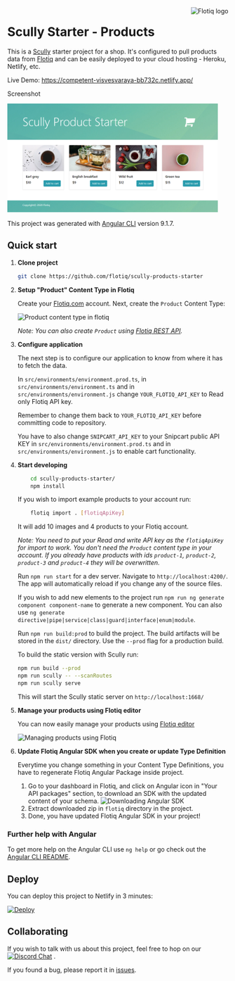 <a href="https://flotiq.com/">
    <img src="https://editor.flotiq.com/fonts/fq-logo.svg" alt="Flotiq logo" title="Flotiq" align="right" height="60" />
</a>

Scully Starter - Products
========================

This is a [Scully](https://scully.io/) starter project for a shop. It's configured to pull products data from [Flotiq](https://flotiq.com) and can be easily deployed to your cloud hosting - Heroku, Netlify, etc.

Live Demo: https://competent-visvesvaraya-bb732c.netlify.app/

Screenshot

<img src="https://github.com/flotiq/scully-products-starter/raw/master/docs/flotiq-starter-products.png" width=480 />

This project was generated with [Angular CLI](https://github.com/angular/angular-cli) version 9.1.7.

## Quick start

1. **Clone project**

    ```bash
   git clone https://github.com/flotiq/scully-products-starter
   ```

1. **Setup "Product" Content Type in Flotiq**

   Create your [Flotiq.com](https://flotiq.com) account. Next, create the `Product` Content Type:

   ![Product content type in flotiq](docs/create-definition.png)
    
   _Note: You can also create `Product` using [Flotiq REST API](https://flotiq.com/docs/API/)._ 

1. **Configure application**
    
    The next step is to configure our application to know from where it has to fetch the data.
    
    In `src/environments/environment.prod.ts`, in `src/environments/environment.ts` and in `src/environments/environment.js` change `YOUR_FLOTIQ_API_KEY` to Read only Flotiq API key.
    
    Remember to change them back to `YOUR_FLOTIQ_API_KEY` before committing code to repository.
    
    You have to also change `SNIPCART_API_KEY` to your Snipcart public API KEY in `src/environments/environment.prod.ts` and in `src/environments/environment.js` to enable cart functionality.
    
1.  **Start developing**

    ```sh
        cd scully-products-starter/
        npm install
    ```
    If you wish to import example products to your account run:
            
    ```sh
        flotiq import . [flotiqApiKey]
    ```
    
    It will add 10 images and 4 products to your Flotiq account.
        
    _Note: You need to put your Read and write API key as the `flotiqApiKey` for import to work. You don't need the `Product` content type in your account. If you already have products with ids `product-1`, `product-2`, `product-3` and `product-4` they will be overwritten._

    Run `npm run start` for a dev server. Navigate to `http://localhost:4200/`. The app will automatically reload if you change any of the source files.
    
    If you wish to add new elements to the project run `npm run ng generate component component-name` to generate a new component. You can also use `ng generate directive|pipe|service|class|guard|interface|enum|module`.

    Run `npm run build:prod` to build the project. The build artifacts will be stored in the `dist/` directory. Use the `--prod` flag for a production build.
    
    To build the static version with Scully run:
    
    ```sh
    npm run build --prod
    npm run scully -- --scanRoutes
    npm run scully serve
    ```
    
    This will start the Scully static server on `http://localhost:1668/`

1. **Manage your products using Flotiq editor**
      
    You can now easily manage your products using [Flotiq editor](https://editor.flotiq.com)
    
    ![Managing products using Flotiq](docs/manage-products.png)

1. **Update Flotiq Angular SDK when you create or update Type Definition**

    Everytime you change something in your Content Type Definitions, you have to regenerate Flotiq Angular Package inside project.
    1. Go to your dashboard in Flotiq, and click on Angular icon in "Your API packages" section, to download an SDK with the updated content of your schema.
    ![Downloading Angular SDK](docs/Dashboard-package.png)
    2. Extract downloaded zip in `flotiq` directory in the project.
    3. Done, you have updated Flotiq Angular SDK in your project!

### Further help with Angular

To get more help on the Angular CLI use `ng help` or go check out the [Angular CLI README](https://github.com/angular/angular-cli/blob/master/README.md).

## Deploy

  You can deploy this project to Netlify in 3 minutes:
  
  [![Deploy](https://www.netlify.com/img/deploy/button.svg)](https://app.netlify.com/start/deploy?repository=https://github.com/flotiq/scully-products-starter)


## Collaborating

   If you wish to talk with us about this project, feel free to hop on our [![Discord Chat](https://img.shields.io/discord/682699728454025410.svg)](https://discord.gg/FwXcHnX) .
   
   If you found a bug, please report it in [issues](https://github.com/flotiq/scully-products-starter/issues).
